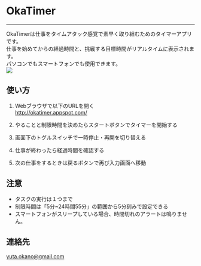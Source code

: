# OkaTimer
---
OkaTimerは仕事をタイムアタック感覚で素早く取り組むためのタイマーアプリです。  
仕事を始めてからの経過時間と、挑戦する目標時間がリアルタイムに表示されます。  
パソコンでもスマートフォンでも使用できます。  
![](http://cloud.github.com/downloads/yokano/okatimer/using.jpg)

## 使い方
1. Webブラウザで以下のURLを開く  
<http://okatimer.appspot.com/>

2. やることと制限時間を決めたらスタートボタンでタイマーを開始する

3. 画面下のトグルスイッチで一時停止・再開を切り替える

4. 仕事が終わったら経過時間を確認する

5. 次の仕事をするときは戻るボタンで再び入力画面へ移動

## 注意
* タスクの実行は１つまで
* 制限時間は「5分~24時間55分」の範囲から5分刻みで設定できる
* スマートフォンがスリープしている場合、時間切れのアラートは鳴りません。

## 連絡先
yuta.okano@gmail.com